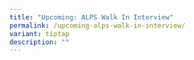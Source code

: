 ```yaml
---
title: "Upcoming: ALPS Walk In Interview"
permalink: /upcoming-alps-walk-in-interview/
variant: tiptap
description: ""
---
```

